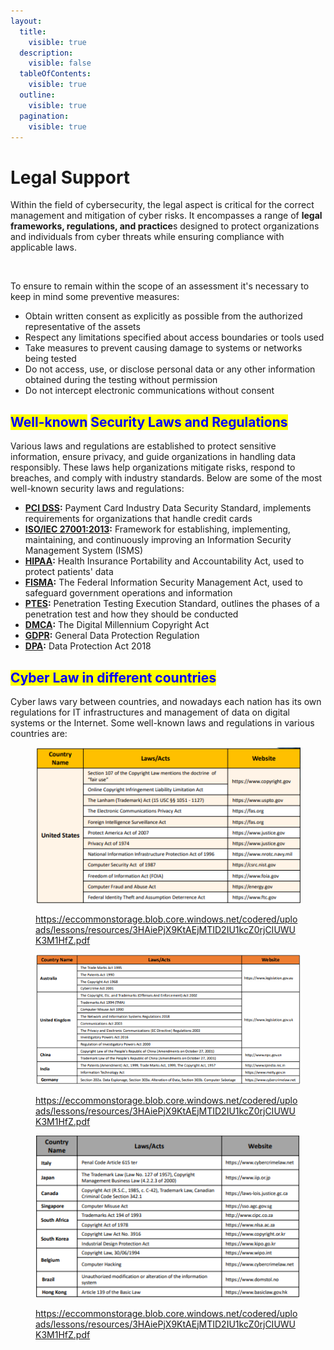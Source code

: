 ```yaml
---
layout:
  title:
    visible: true
  description:
    visible: false
  tableOfContents:
    visible: true
  outline:
    visible: true
  pagination:
    visible: true
---
```


# Legal Support

Within the field of cybersecurity, the legal aspect is critical for the correct management and mitigation of cyber risks. It encompasses a range of **legal frameworks, regulations, and practice**s designed to protect organizations and individuals from cyber threats while ensuring compliance with applicable laws.

<figure><img src="../.gitbook/assets/image (18) (1) (1).png" alt="" width="375"><figcaption></figcaption></figure>

To ensure to remain within the scope of an assessment it's necessary to keep in mind some preventive measures:

* Obtain written consent as explicitly as possible from the authorized representative of the assets
* Respect any limitations specified about access boundaries or tools used
* Take measures to prevent causing damage to systems or networks being tested
* Do not access, use, or disclose personal data or any other information obtained during the testing without permission
* Do not intercept electronic communications without consent

## <mark style="color:blue;">**Well-known**</mark> <mark style="color:blue;"></mark><mark style="color:blue;">Security Laws and Regulations</mark>

Various laws and regulations are established to protect sensitive information, ensure privacy, and guide organizations in handling data responsibly. These laws help organizations mitigate risks, respond to breaches, and comply with industry standards. Below are some of the most well-known security laws and regulations:

* [**PCI DSS**](https://www.pcisecuritystandards.org)**:** Payment Card Industry Data Security Standard, implements requirements for organizations that handle credit cards
* [**ISO/IEC 27001:2013**](https://www.iso.org/home.html)**:** Framework for establishing, implementing, maintaining, and continuously improving an Information Security Management System (ISMS)
* [**HIPAA**](https://www.hhs.gov/hipaa/index.html)**:** Health Insurance Portability and Accountability Act, used to protect patients' data
* [**FISMA**](https://csrc.nist.gov/)**:** The Federal Information Security Management Act, used to safeguard government operations and information
* [**PTES**](http://www.pentest-standard.org/index.php/Main_Page)**:** Penetration Testing Execution Standard, outlines the phases of a penetration test and how they should be conducted
* [**DMCA**](https://www.copyright.gov/)**:** The Digital Millennium Copyright Act
* [**GDPR**](https://gdpr.eu/)**:** General Data Protection Regulation
* [**DPA**](https://www.legislation.gov.uk/ukpga/2018/12/contents/enacted)**:** Data Protection Act 2018

## <mark style="color:blue;">Cyber Law in different countries</mark>

Cyber laws vary between countries, and nowadays each nation has its own regulations for IT infrastructures and management of data on digital systems or the Internet. Some well-known laws and regulations in various countries are:

<figure><img src="../.gitbook/assets/image (12) (1) (1) (1).png" alt=""><figcaption><p><a href="https://eccommonstorage.blob.core.windows.net/codered/uploads/lessons/resources/3HAiePjX9KtAEjMTID2IU1kcZ0rjCIUWUK3M1HfZ.pdf">https://eccommonstorage.blob.core.windows.net/codered/uploads/lessons/resources/3HAiePjX9KtAEjMTID2IU1kcZ0rjCIUWUK3M1HfZ.pdf</a></p></figcaption></figure>

<figure><img src="../.gitbook/assets/image (9) (1) (1) (1).png" alt=""><figcaption><p><a href="https://eccommonstorage.blob.core.windows.net/codered/uploads/lessons/resources/3HAiePjX9KtAEjMTID2IU1kcZ0rjCIUWUK3M1HfZ.pdf">https://eccommonstorage.blob.core.windows.net/codered/uploads/lessons/resources/3HAiePjX9KtAEjMTID2IU1kcZ0rjCIUWUK3M1HfZ.pdf</a></p></figcaption></figure>

<figure><img src="../.gitbook/assets/image (11) (1) (1) (1).png" alt=""><figcaption><p><a href="https://eccommonstorage.blob.core.windows.net/codered/uploads/lessons/resources/3HAiePjX9KtAEjMTID2IU1kcZ0rjCIUWUK3M1HfZ.pdf">https://eccommonstorage.blob.core.windows.net/codered/uploads/lessons/resources/3HAiePjX9KtAEjMTID2IU1kcZ0rjCIUWUK3M1HfZ.pdf</a></p></figcaption></figure>
